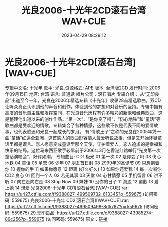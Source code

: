﻿---
title: 光良2006-十光年2CD滚石台湾WAV+CUE
date: 2023-04-29 08:29:12
categories: WAV车载音乐、镜像
tags: 华语中文
---
# 光良2006-十光年2CD[滚石台湾][WAV+CUE]

专辑中文名: 十光年
歌手: 光良.资源格式: APE
版本: 台湾版2CD
发行时间: 2006年09月15日
地区: 台湾
语言: 普通话
唱片公司：滚石唱片
专辑介绍：
从“无印良品”出道至今十年，光良在2006年精选专辑《十光年》收录28首精选歌曲，双CD让听众真正认识到他的声音和创作，体验到他的梦想和对音乐的坚持。专辑中拥有高度的音乐自主性和发挥空间，在光良音乐历程有许多精彩的新歌和经典歌曲，这是整理他出道以来的创作作品。“第一次”、“是你变了吗”、“伤心地铁”和“童话”等歌曲都是受欢迎的情歌，专辑集合了各种情感，这些歌不仅是代表不同的爱情故事，也代表歌迷和光良一起成长的岁月。
有“情歌王子”之称的光良在2005年凭一曲“童话”红遍全亚洲，这首感人的歌曲形容情人最爱听说故事，但是又开始怀疑童话里都是谎言。恋人愿意变成童话里那个天使，守护着爱人。恋人追求的是幸福和快乐的结局。这位马来西亚歌手较早前于2006年3月在香港红馆举行“光良第一次童话演唱会”，好评如潮。
专辑曲目:
CD1 极光
01 第一次
02 是你变了吗
03 伤心地铁
04 童话
05 单恋
06 少年
07 朋友首日封
08 2999年的圣诞节
09 只想抱着你
10 握你的手
11 如果你愿意
12 距离 (好久好久)
13 如果你还爱我
14 每一次喊你
CD2 良心
01 回到一个人
02 若无其事
03 天堂
04 心甘情愿
05 手机留言
06 讲不听
07 向左走向右走
08 Stop Now
09 妹妹
10 没你的日子
11 海边
12 道歉
13 爱上她
14 想爱
光良2006-十光年 CD1[滚石台湾][WAV+CUE].rar: https://url27.ctfile.com/f/9388027-499509732-613345?p=559675
(访问密码: 559675)
光良2006-十光年 CD2[滚石台湾][WAV+CUE].rar: https://url27.ctfile.com/f/9388027-499509498-8d5787?p=559675
(访问密码: 559675)
29.无印良品: https://url27.ctfile.com/d/9388027-43985274-89c256?p=559675
(访问密码: 559675)
原文：[链接](https://blog.sina.com.cn/s/blog_1647c7e76010311nn.html)